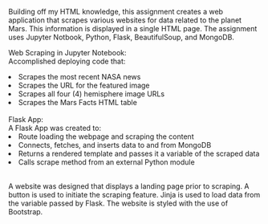 Building off my HTML knowledge, this assignment creates a web application that scrapes various websites for data related to the planet Mars. This information is displayed in a single HTML page. The assignment uses Jupyter Notbook, Python, Flask, BeautifulSoup, and MongoDB.
<br>

Web Scraping in Jupyter Notebook:</br>
Accomplished deploying code that:
<li>Scrapes the most recent NASA news</li>
<li>Scrapes the URL for the featured image</li>
<li>Scrapes all four (4) hemisphere image URLs</li>
<li>Scrapes the Mars Facts HTML table</li> 

<br>
Flask App:</br>
A Flask App was created to:
<li>Route loading the webpage and scraping the content</li> 
<li>Connects, fetches, and inserts data to and from MongoDB </li> 
<li>Returns a rendered template and passes it a variable of the scraped data</li> 
<li>Calls scrape method from an external Python module</li>   

<br>

A website was designed that displays a landing page prior to scraping. A button is used to initiate the scraping feature. Jinja is used to load data from the variable passed by Flask. The website is styled with the use of Bootstrap. 


